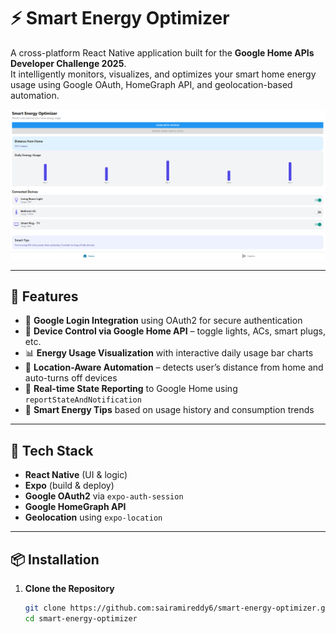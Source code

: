 # ⚡ Smart Energy Optimizer

A cross-platform React Native application built for the **Google Home APIs Developer Challenge 2025**.  
It intelligently monitors, visualizes, and optimizes your smart home energy usage using Google OAuth, HomeGraph API, and geolocation-based automation.

![Smart Energy Optimizer Screenshot](./assets/app-screenshot.png)

---

## 🚀 Features

- 🔐 **Google Login Integration** using OAuth2 for secure authentication  
- 🏡 **Device Control via Google Home API** – toggle lights, ACs, smart plugs, etc.  
- 📊 **Energy Usage Visualization** with interactive daily usage bar charts  
- 📍 **Location-Aware Automation** – detects user’s distance from home and auto-turns off devices  
- 📡 **Real-time State Reporting** to Google Home using `reportStateAndNotification`  
- 🧠 **Smart Energy Tips** based on usage history and consumption trends  

---

## 🧱 Tech Stack

- **React Native** (UI & logic)  
- **Expo** (build & deploy)  
- **Google OAuth2** via `expo-auth-session`  
- **Google HomeGraph API**  
- **Geolocation** using `expo-location`  

---

## 📦 Installation

1. **Clone the Repository**

   ```bash
   git clone https://github.com:sairamireddy6/smart-energy-optimizer.git
   cd smart-energy-optimizer
